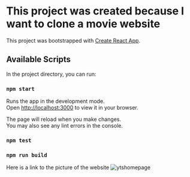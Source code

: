 # This project was created because I want to clone a movie website

This project was bootstrapped with [Create React App](https://github.com/facebook/create-react-app).

## Available Scripts

In the project directory, you can run:

### `npm start`

Runs the app in the development mode.\
Open [http://localhost:3000](http://localhost:3000) to view it in your browser.

The page will reload when you make changes.\
You may also see any lint errors in the console.

### `npm test`

### `npm run build`


Here is a link to the picture of the website
![ytshomepage](https://github.com/Toluwanee/movie_website_clone/assets/102164692/d39a0555-c6c8-4624-87de-6c817e7ccd18)
